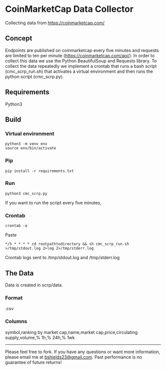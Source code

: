 CoinMarketCap Data Collector
=====================================

Collecting data from https://coinmarketcap.com/

Concept
----------------

Endpoints are published on coinmarketcap every five minutes and requests are limited to ten per minute (https://coinmarketcap.com/api/). In order to collect this data we use the Python BeautifulSoup and Requests library. To collect the data repeatedly we implement a crontab that runs a bash script (cmc_scrp_run.sh) that activates a virtual environment and then runs the python script (cmc_scrp.py).

Requirements
-------

Python3

Build
-------

### Virtual environment

```
python3 -m venv env
source env/bin/activate
```

### Pip

```
pip install -r requirements.txt
```

### Run

```
python3 cmc_scrp.py
```

If you want to run the script every five minutes,

### Crontab

```
crontab -e
```

Paste

```
*/5 * * * * cd rootpathtodirectory && sh cmc_scrp_run.sh >/tmp/stdout.log 2>log 2>/tmp/stderr.log
```

Crontab logs sent to /tmp/stdout.log and /tmp/stderr.log

The Data
-------

Data is created in scrp/data.

### Format

.csv

### Columns

symbol,ranking by market cap,name,market cap,price,circulating supply,volume,% 1h,% 24h,% 1wk

-----------

Please feel free to fork. If you have any questions or want more information, please email me at bshields23@gmail.com. Past performance is no guarantee of future returns!
